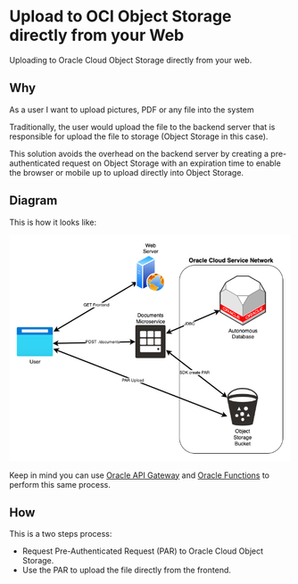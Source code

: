 # Upload to OCI Object Storage directly from your Web

Uploading to Oracle Cloud Object Storage directly from your web.

## Why

As a user I want to upload pictures, PDF or any file into the system

Traditionally, the user would upload the file to the backend server that is responsible for upload the file to storage (Object Storage in this case).

This solution avoids the overhead on the backend server by creating a pre-authenticated request on Object Storage with an expiration time to enable the browser or mobile up to upload directly into Object Storage.

## Diagram

This is how it looks like:

![Diagram](images/diagram.png)

Keep in mind you can use [Oracle API Gateway](https://www.oracle.com/cloud-native/api-gateway/) and [Oracle Functions](https://www.oracle.com/cloud-native/functions/) to perform this same process.

## How

This is a two steps process:

- Request Pre-Authenticated Request (PAR) to Oracle Cloud Object Storage.
- Use the PAR to upload the file directly from the frontend.
